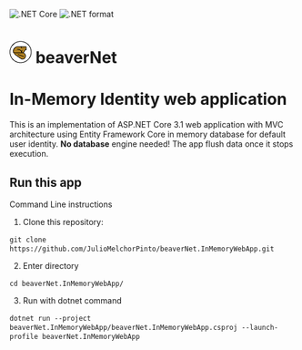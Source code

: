 ![.NET Core](https://github.com/JulioMelchorPinto/beaverNet.InMemoryWebApp/workflows/.NET%20Core/badge.svg?branch=master)
![.NET format](https://github.com/JulioMelchorPinto/beaverNet.InMemoryWebApp/workflows/.NET%20format/badge.svg?branch=master)


# ![beavernet](beaverNet.InMemoryWebApp/wwwroot/img/beaverNetLogo39px.png) beaverNet

# In-Memory Identity web application
This is an implementation of ASP.NET Core 3.1 web application with MVC architecture using Entity Framework Core in memory database for default user identity.
**No database** engine needed! The app flush data once it stops execution.

## Run this app
Command Line instructions 
1. Clone this repository:
````
git clone https://github.com/JulioMelchorPinto/beaverNet.InMemoryWebApp.git
````
2. Enter directory
````
cd beaverNet.InMemoryWebApp/
````
3. Run with dotnet command
````
dotnet run --project beaverNet.InMemoryWebApp/beaverNet.InMemoryWebApp.csproj --launch-profile beaverNet.InMemoryWebApp
````
